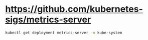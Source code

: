 # https://github.com/kubernetes-sigs/metrics-server

```bash
kubectl get deployment metrics-server -n kube-system
```
